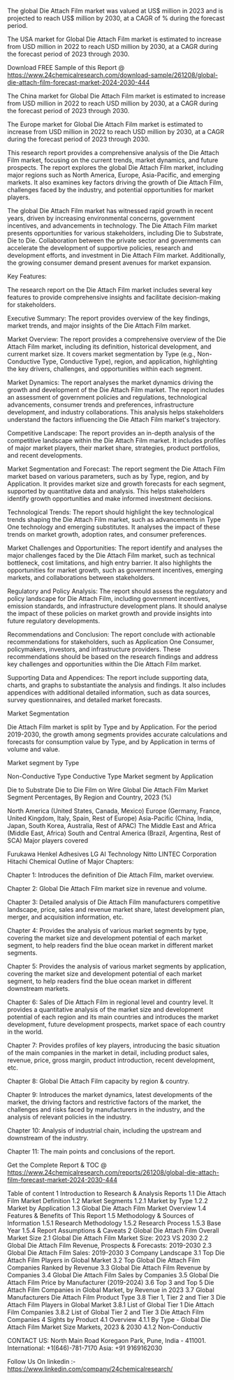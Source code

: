 The global Die Attach Film market was valued at US$ million in 2023 and is projected to reach US$ million by 2030, at a CAGR of % during the forecast period.

The USA market for Global Die Attach Film   market is estimated to increase from USD million in 2022 to reach USD million by 2030, at a CAGR during the forecast period of 2023 through 2030.

Download FREE Sample of this Report @ https://www.24chemicalresearch.com/download-sample/261208/global-die-attach-film-forecast-market-2024-2030-444

The China market for Global Die Attach Film   market is estimated to increase from USD million in 2022 to reach USD million by 2030, at a CAGR during the forecast period of 2023 through 2030.

The Europe market for Global Die Attach Film  market is estimated to increase from USD million in 2022 to reach USD million by 2030, at a CAGR during the forecast period of 2023 through 2030.

This research report provides a comprehensive analysis of the Die Attach Film market, focusing on the current trends, market dynamics, and future prospects. The report explores the global Die Attach Film market, including major regions such as North America, Europe, Asia-Pacific, and emerging markets. It also examines key factors driving the growth of Die Attach Film, challenges faced by the industry, and potential opportunities for market players.

The global Die Attach Film market has witnessed rapid growth in recent years, driven by increasing environmental concerns, government incentives, and advancements in technology. The Die Attach Film market presents opportunities for various stakeholders, including Die to Substrate, Die to Die. Collaboration between the private sector and governments can accelerate the development of supportive policies, research and development efforts, and investment in Die Attach Film market. Additionally, the growing consumer demand present avenues for market expansion.

Key Features:

The research report on the Die Attach Film market includes several key features to provide comprehensive insights and facilitate decision-making for stakeholders.

Executive Summary: The report provides overview of the key findings, market trends, and major insights of the Die Attach Film market.

Market Overview: The report provides a comprehensive overview of the Die Attach Film market, including its definition, historical development, and current market size. It covers market segmentation by Type (e.g., Non-Conductive Type, Conductive Type), region, and application, highlighting the key drivers, challenges, and opportunities within each segment.

Market Dynamics: The report analyses the market dynamics driving the growth and development of the Die Attach Film market. The report includes an assessment of government policies and regulations, technological advancements, consumer trends and preferences, infrastructure development, and industry collaborations. This analysis helps stakeholders understand the factors influencing the Die Attach Film market's trajectory.

Competitive Landscape: The report provides an in-depth analysis of the competitive landscape within the Die Attach Film market. It includes profiles of major market players, their market share, strategies, product portfolios, and recent developments.

Market Segmentation and Forecast: The report segment the Die Attach Film market based on various parameters, such as by Type, region, and by Application. It provides market size and growth forecasts for each segment, supported by quantitative data and analysis. This helps stakeholders identify growth opportunities and make informed investment decisions.

Technological Trends: The report should highlight the key technological trends shaping the Die Attach Film market, such as advancements in Type One technology and emerging substitutes. It analyses the impact of these trends on market growth, adoption rates, and consumer preferences.

Market Challenges and Opportunities: The report identify and analyses the major challenges faced by the Die Attach Film market, such as technical bottleneck, cost limitations, and high entry barrier. It also highlights the opportunities for market growth, such as government incentives, emerging markets, and collaborations between stakeholders.

Regulatory and Policy Analysis: The report should assess the regulatory and policy landscape for Die Attach Film, including government incentives, emission standards, and infrastructure development plans. It should analyse the impact of these policies on market growth and provide insights into future regulatory developments.

Recommendations and Conclusion: The report conclude with actionable recommendations for stakeholders, such as Application One Consumer, policymakers, investors, and infrastructure providers. These recommendations should be based on the research findings and address key challenges and opportunities within the Die Attach Film market.

Supporting Data and Appendices: The report include supporting data, charts, and graphs to substantiate the analysis and findings. It also includes appendices with additional detailed information, such as data sources, survey questionnaires, and detailed market forecasts.

Market Segmentation

Die Attach Film market is split by Type and by Application. For the period 2019-2030, the growth among segments provides accurate calculations and forecasts for consumption value by Type, and by Application in terms of volume and value.

Market segment by Type

Non-Conductive Type
Conductive Type
Market segment by Application

Die to Substrate
Die to Die
Film on Wire
Global Die Attach Film Market Segment Percentages, By Region and Country, 2023 (%)

North America (United States, Canada, Mexico)
Europe (Germany, France, United Kingdom, Italy, Spain, Rest of Europe)
Asia-Pacific (China, India, Japan, South Korea, Australia, Rest of APAC)
The Middle East and Africa (Middle East, Africa)
South and Central America (Brazil, Argentina, Rest of SCA)
Major players covered

Furukawa
Henkel Adhesives
LG
AI Technology
Nitto
LINTEC Corporation
Hitachi Chemical
Outline of Major Chapters:

Chapter 1: Introduces the definition of Die Attach Film, market overview.

Chapter 2: Global Die Attach Film market size in revenue and volume.

Chapter 3: Detailed analysis of Die Attach Film manufacturers competitive landscape, price, sales and revenue market share, latest development plan, merger, and acquisition information, etc.

Chapter 4: Provides the analysis of various market segments by type, covering the market size and development potential of each market segment, to help readers find the blue ocean market in different market segments.

Chapter 5: Provides the analysis of various market segments by application, covering the market size and development potential of each market segment, to help readers find the blue ocean market in different downstream markets.

Chapter 6: Sales of Die Attach Film in regional level and country level. It provides a quantitative analysis of the market size and development potential of each region and its main countries and introduces the market development, future development prospects, market space of each country in the world.

Chapter 7: Provides profiles of key players, introducing the basic situation of the main companies in the market in detail, including product sales, revenue, price, gross margin, product introduction, recent development, etc.

Chapter 8: Global Die Attach Film capacity by region & country.

Chapter 9: Introduces the market dynamics, latest developments of the market, the driving factors and restrictive factors of the market, the challenges and risks faced by manufacturers in the industry, and the analysis of relevant policies in the industry.

Chapter 10: Analysis of industrial chain, including the upstream and downstream of the industry.

Chapter 11: The main points and conclusions of the report.

Get the Complete Report & TOC @ https://www.24chemicalresearch.com/reports/261208/global-die-attach-film-forecast-market-2024-2030-444

Table of content
1 Introduction to Research & Analysis Reports
1.1 Die Attach Film Market Definition
1.2 Market Segments
1.2.1 Market by Type
1.2.2 Market by Application
1.3 Global Die Attach Film Market Overview
1.4 Features & Benefits of This Report
1.5 Methodology & Sources of Information
1.5.1 Research Methodology
1.5.2 Research Process
1.5.3 Base Year
1.5.4 Report Assumptions & Caveats
2 Global Die Attach Film Overall Market Size
2.1 Global Die Attach Film Market Size: 2023 VS 2030
2.2 Global Die Attach Film Revenue, Prospects & Forecasts: 2019-2030
2.3 Global Die Attach Film Sales: 2019-2030
3 Company Landscape
3.1 Top Die Attach Film Players in Global Market
3.2 Top Global Die Attach Film Companies Ranked by Revenue
3.3 Global Die Attach Film Revenue by Companies
3.4 Global Die Attach Film Sales by Companies
3.5 Global Die Attach Film Price by Manufacturer (2019-2024)
3.6 Top 3 and Top 5 Die Attach Film Companies in Global Market, by Revenue in 2023
3.7 Global Manufacturers Die Attach Film Product Type
3.8 Tier 1, Tier 2 and Tier 3 Die Attach Film Players in Global Market
3.8.1 List of Global Tier 1 Die Attach Film Companies
3.8.2 List of Global Tier 2 and Tier 3 Die Attach Film Companies
4 Sights by Product
4.1 Overview
4.1.1 By Type - Global Die Attach Film Market Size Markets, 2023 & 2030
4.1.2 Non-Conductiv

CONTACT US:
North Main Road Koregaon Park, Pune, India - 411001.
International: +1(646)-781-7170
Asia: +91 9169162030

Follow Us On linkedin :- https://www.linkedin.com/company/24chemicalresearch/
